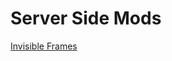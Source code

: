 # Server Side Mods

[Invisible Frames](https://www.curseforge.com/minecraft/mc-mods/invisible-frames)
